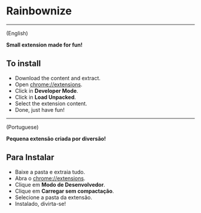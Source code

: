 # Rainbownize
---

(English)

**Small extension made for fun!**

## To install
- Download the content and extract.
- Open [chrome://extensions](chrome://extensions).
- Click in **Developer Mode**.
- Click in **Load Unpacked**.
- Select the extension content.
- Done, just have fun!

---

(Portuguese)

**Pequena extensão criada por diversão!**

## Para Instalar
- Baixe a pasta e extraia tudo.
- Abra o [chrome://extensions](chrome://extensions).
- Clique em **Modo de Desenvolvedor**.
- Clique em **Carregar sem compactação**.
- Selecione a pasta da extensão.
- Instalado, divirta-se!
